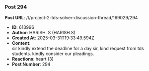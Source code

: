 ### Post 294
**Post URL**: /t/project-2-tds-solver-discussion-thread/169029/294
- **ID**: 613996
- **Author**: HARISH. S (HARISH.S)
- **Created At**: 2025-03-31T19:33:49.594Z
- **Content**:  
  sir kindly extend the deadline for a day sir, kind request from tds students. kindly consider our pleadings.
- **Reactions**: heart (3)
- **Post Number**: 294

